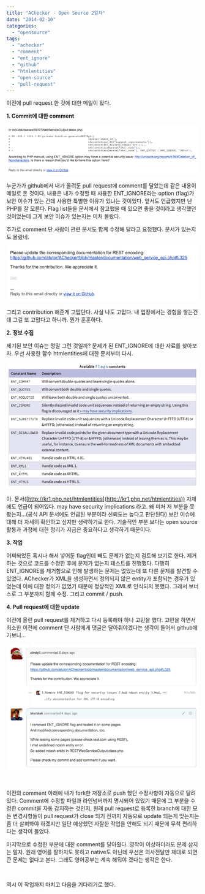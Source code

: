 ```yaml
---
title: "AChecker - Open Source 2일차"
date: "2014-02-10"
categories: 
  - "opensource"
tags: 
  - "achecker"
  - "comment"
  - "ent_ignore"
  - "github"
  - "htmlentities"
  - "open-source"
  - "pull-request"
---
```


이전에 pull request 한 것에 대한 메일이 왔다.

**1\. Commit에 대한 comment**

[![스크린샷 2014-02-10 오후 2.20.31](images/스크린샷-2014-02-10-오후-2.20.31.png)](https://blurblah.net/wp-content/uploads/2014/02/스크린샷-2014-02-10-오후-2.20.31.png)

누군가가 github에서 내가 올려둔 pull request에 comment를 달았는데 같은 내용이 메일로 온 것이다. 내용은 내가 수정할 때 사용한 ENT\_IGNORE라는 option (flag)가 보안 이슈가 있는 건데 사용한 특별한 이유가 있냐는 것이었다. 앞서도 언급했지만 난 PHP를 잘 모른다. Flag list들을 문서에서 참고했을 때 있으면 좋을 것이라고 생각했던 것이었는데 그게 보안 이슈가 있는지는 미처 몰랐다.

추가로 comment 단 사람이 관련 문서도 함께 수정해 달라고 요청했다. 문서가 있는지도 몰랐네.

[![스크린샷 2014-02-10 오후 2.21.09](images/스크린샷-2014-02-10-오후-2.21.09.png)](https://blurblah.net/wp-content/uploads/2014/02/스크린샷-2014-02-10-오후-2.21.09.png)

그리고 contribution 해준게 고맙단다. 사실 나도 고맙다. 내 입장에서는 경험을 쌓는건데 그걸 또 고맙다고 하니까. 뭔가 훈훈하다.

**2\. 정보 수집**

제기된 보안 이슈는 정말 그런 것일까? 문제가 된 ENT\_IGNORE에 대한 자료를 찾아보자. 우선 사용한 함수 htmlentities에 대한 문서부터 다시.

[![스크린샷 2014-02-10 오후 2.30.46](images/스크린샷-2014-02-10-오후-2.30.46.png)](https://blurblah.net/wp-content/uploads/2014/02/스크린샷-2014-02-10-오후-2.30.46.png)

아. 문서([http://kr1.php.net/htmlentities](http://kr1.php.net/htmlentities)) 자체에도 언급이 되어있다. may have security implications 라고. 왜 미처 저 부분을 못 봤는지...(공식 API 문서에도 언급된 부분이라 신뢰도는 높다고 판단된다) 보안 이슈에 대해 더 자세히 확인하고 싶지만 생략하기로 한다. 기술적인 부분 보다는 open source 활동과 과정에 대한 정리가 지금은 중요하다고 생각하기 때문이다.

**3\. 작업**

어찌되었든 혹시나 해서 넣어둔 flag인데 빼도 문제가 없는지 검토해 보기로 한다. 제거하는 것으로 코드를 수정한 후에 문제가 없는지 테스트를 진행했다. 다행히 ENT\_IGNORE를 제거함으로 인해 발생하는 문제는 없었는데 또 다른 문제를 발견할 수 있었다. AChecker가 XML을 생성하면서 정의되지 않은 entity가 포함되는 경우가 있었는데 이에 대한 정의가 없었기 때문에 정상적인 XML로 인식되지 못했다. 그래서 보너스로 그 부분까지 함께 수정. 그리고 commit / push.

**4\. Pull request에 대한 update**

이전에 올린 pull request를 제거하고 다시 등록해야 하나 고민을 했다. 고민을 하면서 최소한 이전에 comment 단 사람에게 댓글은 달아줘야겠다는 생각이 들어서 github에 가보니...

[![스크린샷 2014-02-10 오후 2.23.51](images/스크린샷-2014-02-10-오후-2.23.51.png)](https://blurblah.net/wp-content/uploads/2014/02/스크린샷-2014-02-10-오후-2.23.51.png)

 

이전의 comment 아래에 내가 fork한 저장소로 push 했던 수정사항이 자동으로 달려있다. Comment에 수정할 파일과 라인넘버까지 명시되어 있었기 때문에 그 부분을 수정한 commit을 자동 감지하는 것인지, 원래 pull request로 등록한 branch에 대한 모든 변경사항들이 pull request가 close 되기 전까지 자동으로 update 되는게 맞는지는 좀 더 살펴봐야 하겠지만 일단 예상했던 자잘한 작업을 안해도 되기 때문에 무척 편리하다는 생각이 들었다.

마지막으로 수정한 부분에 대한 comment를 달아줬다. 영작이 이상하더라도 문제 삼지는 말자. 원래 영어를 잘하지도 못하고 native도 아닌데 우선은 의사전달만 제대로 되면 큰 문제는 없다고 본다. 그래도 영어공부는 계속 해둬야 겠다는 생각은 한다.

 

역시 이 작업까지 마치고 다음을 기다리기로 했다.
